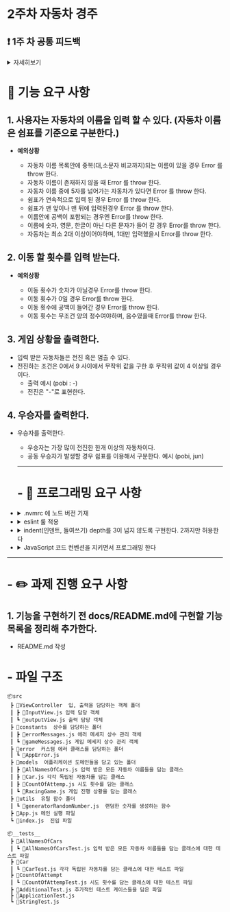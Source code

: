 # 2주차 자동차 경주

## ❗ 1주 차 공통 피드백

<details>
  <summary>
    자세히보기
  </summary>

## 1. 요구사항을 정확히 준수한다

과제 제출 전에 기능 요구 사항, 프로그래밍 요구 사항, 과제 진행 요구 사항의 항목을 모두 잘 지켰는지 다시 한 번 점검한다.

## 2. 커밋 메시지를 의미 있게 작성한다

커밋 메시지에 해당 커밋에서 작업한 내용에 대한 이해가 가능하도록 작성한다.

## 3. git을 통해 관리할 자원에 대해서도 고려한다

node modules 는 package.json 파일이 있으면 설치할 수 있고 버전 관리를 직접 하지 않으므로 git으로 관리하지 않아도 된다.
Intellij의 .idea 폴더, VS Code의 .vscode 폴더 또한 개발 도구가 자동으로 생성하는 폴더이기 때문에 굳이 git으로 관리하지 않아도 된다.
앞으로 git에 코드를 추가할 때는 git을 통해 관리할 필요가 있는지를 고려해볼 것을 추천한다.

## 4. Pull Request를 보내기 전 브랜치를 확인한다

기능 구현 작업을 fork된 Repository의 main branch가 아닌, 기능 구현을 위해 새로 만든 브랜치에서 작업한 후 PR을 보낸다.

## 5. PR을 한 번 작성했다면 닫지 말고 추가 커밋을 한다

PR을 이미 한 번 보냈다면, 새로운 PR을 생성할 필요가 없다. 수정이 필요하다면 추가 커밋을 하면 자동으로 반영된다. 단, 미션 제출 기간 이후에는 추가 커밋을 하지 않는다.

## 6. 이름을 통해 의도를 드러낸다

나 자신, 다른 개발자와의 소통을 위해 가장 중요한 활동 중의 하나가 좋은 이름 짓기이다. 변수 이름, 함수(메서드) 이름, 클래스 이름을 짓는데 시간을 투자하라. 이름을 통해 변수의 역할, 함수의 역할, 클래스의 역할에 대한 의도를 드러내기 위해 노력하라. 연속된 숫자를 덧붙이거나(a1, a2, ..., aN), 불용어(Info, Data, a, an, the)를 추가하는 방식은 적절하지 못하다.

## 7. 축약하지 않는다

의도를 드러낼 수 있다면 이름이 길어져도 괜찮다.

> 누구나 실은 클래스, 메서드, 또는 변수의 이름을 줄이려는 유혹에 곧잘 빠지곤 한다. 그런 유혹을 뿌리쳐라. 축약은 혼란을 야기하며, 더 큰 문제를 숨기는 경향이 있다. 클래스와 메서드 이름을 한 두 단어로 유지하려고 노력하고 문맥을 중복하는 이름을 자제하자. 클래스 이름이 Order라면 shipOrder라고 메서드 이름을 지을 필요가 없다. 짧게 ship()이라고 하면 클라이언트에서는 order.ship()라고 호출하며, 간결한 호출의 표현이 된다.
> 객체 지향 생활 체조 원칙 5: 줄여쓰지 않는다 (축약 금지)

## 8. 공백도 코딩 컨벤션이다

if, for, while문 사이의 공백도 코딩 컨벤션이다.

## 9. 공백 라인을 의미 있게 사용한다

공백 라인을 의미 있게 사용하는 것이 좋아 보이며, 문맥을 분리하는 부분에 사용하는 것이 좋다. 과도한 공백은 다른 개발자에게 의문을 줄 수 있다.

## 10. space와 tab을 혼용하지 않는다

들여쓰기에 space와 tab을 혼용하지 않는다. 둘 중에 하나만 사용한다. 확신이 서지 않으면 pull request를 보낸 후 들여쓰기가 잘 되어 있는지 확인하는 습관을 들인다.

## 11. 의미 없는 주석을 달지 않는다

변수 이름, 함수(메서드) 이름을 통해 어떤 의도인지가 드러난다면 굳이 주석을 달지 않는다. 모든 변수와 함수에 주석을 달기보다 가능하면 이름을 통해 의도를 드러내고, 의도를 드러내기 힘든 경우 주석을 다는 연습을 한다.

## 12. linter와 Code Formatter의 기능을 활용한다

가능하면 eslint와 prettier를 이용해 더욱 생산적으로 코드를 작성하자.
린트(lint)는 소스 코드에 문제가 있는지 탐색하는 작업을 의미하며, 린터(linter)는 이 작업을 도와주는 소프트웨어를 말한다. 자바스크립트와 같은 인터프리터 언어의 경우, 런타임 에러가 발생할 확률이 높기 때문에, 이 린트 작업을 통해 사전에 에러를 최대한 잡아준다면 훨씬 생산성 높은 개발을 할 수 있다. lint 중 eslint는 자바스크립트 진영의 오픈소스로 확장되고 있는 정적 분석 도구이다.
prettier는 일종의 Code Formatter이다. Code Formatter란 개발자가 작성한 코드가 정해진 코딩 스타일을 따르도록 변환해주는 도구이다. 이 두 가지 도구를 이용하면 코드를 짜는데 발생할 수 있는 오류를 미리 예방하고 쉽게 정돈할 수 있다.

## 13. EOL(End Of Line)

최종 제출하는 코드에서 EOL을 확인한다. 환경에 따라 의도한 바와 다르게 개행 문자 처리가 되지 않도록 EOL 설정을 확인한다.

## 14. 불필요한 console.log를 남기지 않는다

디버깅을 위해 사용한 console.log가 최종 제출하는 코드에 의미 없이 남아있지 않도록 주의한다.

## 15. JavaScript에서 제공하는 API를 적극 활용한다

함수(메서드)를 직접 구현하기 전에 JavaScript API에서 제공하는 기능인지 검색을 먼저 해본다.  
JavaScript API에서 제공하지 않을 경우에 직접 구현한다.
예를 들어 우승자를 출력할 때 우승자가 2명 이상이면 쉼표(,) 기준으로 출력을 위한 문자열은 다음과 같이 구현할 수 있다.

```javascript
const members = ['east', 'west', 'south'];
members.map((member) => member).join(','); // "east,west,south"
```

</details>

# 🚀 기능 요구 사항

## 1. 사용자는 자동차의 이름을 입력 할 수 있다. (자동차 이름은 쉼표를 기준으로 구분한다.)

- **예외상황**

  - 자동차 이름 목록안에 중복(대,소문자 비교까지)되는 이름이 있을 경우 Error 를 throw 한다.
  - 자동차 이름이 존재하지 않을 때 Error 를 throw 한다.
  - 자동차 이름 중에 5자를 넘어가는 자동차가 있다면 Error 를 throw 한다.
  - 쉼표가 연속적으로 입력 된 경우 Error 를 throw 한다.
  - 쉼표가 맨 앞이나 맨 뒤에 입력된경우 Error 를 throw 한다.
  - 이름안에 공백이 포함되는 경우엔 Error를 throw 한다.
  - 이름에 숫자, 영문, 한글이 아닌 다른 문자가 들어 갈 경우 Error를 throw 한다.
  - 자동차는 최소 2대 이상이어야하며, 1대만 입력했을시 Error를 throw 한다.

## 2. 이동 할 횟수를 입력 받는다.

- **예외상황**

  - 이동 횟수가 숫자가 아닐경우 Error를 throw 한다.
  - 이동 횟수가 0일 경우 Error를 throw 한다.
  - 이동 횟수에 공백이 들어간 경우 Error를 throw 한다.
  - 이동 횟수는 무조건 양의 정수여야하며, 음수였을때 Error를 throw 한다.

## 3. 게임 상황을 출력한다.

- 입력 받은 자동차들은 전진 혹은 멈출 수 있다.
- 전진하는 조건은 0에서 9 사이에서 무작위 값을 구한 후 무작위 값이 4 이상일 경우이다.
  - 출력 예시 (pobi : -)
  - 전진은 "-"로 표현한다.

## 4. 우승자를 출력한다.

- 우승자를 출력한다.

  - 우승자는 가장 많이 전진한 한개 이상의 자동차이다.
  - 공동 우승자가 발생할 경우 쉼표를 이용해서 구분한다. 예시 (pobi, jun)

  ***

  # - 🎯 프로그래밍 요구 사항

- <details>
    <summary> .nvmrc 에 노드 버전 기재</summary> 
    
    `v.18.17.1`
  </details>

- <details>
    <summary>eslint 룰 적용</summary>

  `npm install --save-dev eslint eslint-plugin-jsdoc@latest eslint-plugin-jest@latest eslint-plugin-prettier@latest eslint-config-prettier @babel/eslint-parser` 로 설치하고 .eslintrc.cjs 파일을 만들어서 룰 적용
  </details>

- <details>
    <summary> indent(인덴트, 들여쓰기) depth를 3이 넘지 않도록 구현한다. 2까지만 허용한다</summary>
    
    eslint 에 `max-depth': ['error', 2]`  룰 추가
  </details>

- <details>
  <summary>JavaScript 코드 컨벤션을 지키면서 프로그래밍 한다</summary>

  `npm install --save-dev eslint-config-airbnb` 설치 후 .eslintrc.cjs 에서 `extends : ['airbnb']` 추가

</details>

---

# - ✏️ 과제 진행 요구 사항

## 1. 기능을 구현하기 전 docs/README.md에 구현할 기능 목록을 정리해 추가한다.

- README.md 작성

# - 파일 구조

```
📦src
 ┣ 📂ViewController  입, 출력을 담당하는 객체 폴더
 ┃ ┣ 📜InputView.js 입력 담당 객체
 ┃ ┗ 📜outputView.js 출력 담당 객체
 ┣ 📂constants  상수를 담당하는 폴더
 ┃ ┣ 📜errorMessages.js 에러 메세지 상수 관리 객체
 ┃ ┗ 📜gameMessages.js 게임 메세지 상수 관리 객체
 ┣ 📂error  커스텀 에러 클래스를 담당하는 폴더
 ┃ ┗ 📜AppError.js
 ┣ 📂models  어플리케이션 도메인들을 담고 있는 폴더
 ┃ ┣ 📜AllNamesOfCars.js 입력 받은 모든 자동차 이름들을 담는 클래스
 ┃ ┣ 📜Car.js 각각 독립된 자동차를 담는 클래스
 ┃ ┣ 📜CountOfAttemp.js 시도 횟수를 담는 클래스
 ┃ ┗ 📜RacingGame.js 게임 진행 상황을 담는 클래스
 ┣ 📂utils  유틸 함수 폴더
 ┃ ┗ 📜generatorRandomNumber.js  랜덤한 숫자를 생성하는 함수
 ┣ 📜App.js 메인 실행 파일
 ┗ 📜index.js  진입 파일
```

```
📦__tests__
 ┣ 📂AllNamesOfCars
 ┃ ┗ 📜AllNamesOfCarsTest.js 입력 받은 모든 자동차 이름들을 담는 클래스에 대한 테스트 파일
 ┣ 📂Car
 ┃ ┗ 📜CarTest.js 각각 독립된 자동차를 담는 클래스에 대한 테스트 파일
 ┣ 📂CountOfAttempt
 ┃ ┗ 📜CountOfAttempTest.js 시도 횟수를 담는 클래스에 대한 테스트 파일
 ┣ 📜AdditionalTest.js 추가적인 테스트 케이스들을 담은 파일
 ┣ 📜ApplicationTest.js
 ┗ 📜StringTest.js
```
